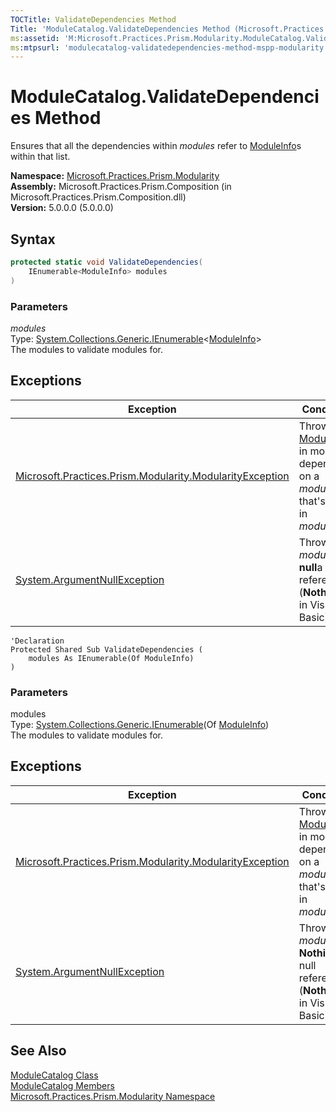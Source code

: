 ```yaml
---
TOCTitle: ValidateDependencies Method
Title: 'ModuleCatalog.ValidateDependencies Method (Microsoft.Practices.Prism.Modularity)'
ms:assetid: 'M:Microsoft.Practices.Prism.Modularity.ModuleCatalog.ValidateDependencies(System.Collections.Generic.IEnumerable{Microsoft.Practices.Prism.Modularity.ModuleInfo})'
ms:mtpsurl: 'modulecatalog-validatedependencies-method-mspp-modularity.md'
---
```


# ModuleCatalog.ValidateDependencies Method

Ensures that all the dependencies within *modules* refer to [ModuleInfo](/patterns-practices/reference/moduleinfo-class-mspp-modularity)s within that list.

**Namespace:** [Microsoft.Practices.Prism.Modularity](/patterns-practices/reference/mspp-modularity-namespace)<br/>
**Assembly:** Microsoft.Practices.Prism.Composition (in Microsoft.Practices.Prism.Composition.dll) <br/>
**Version:** 5.0.0.0 (5.0.0.0)

## Syntax
```C#
protected static void ValidateDependencies(
	IEnumerable<ModuleInfo> modules
)
```

### Parameters

*modules*   
Type: [System.Collections.Generic.IEnumerable](http://msdn2.microsoft.com/en-us/library/9eekhta0)&lt;[ModuleInfo](/patterns-practices/reference/moduleinfo-class-mspp-modularity)&gt;   
The modules to validate modules for.

## Exceptions

| Exception | Condition |
|--|--|
| [Microsoft.Practices.Prism.Modularity.ModularityException](/patterns-practices/reference/modularityexception-class-mspp-modularity) | Throws if a [ModuleInfo](/patterns-practices/reference/moduleinfo-class-mspp-modularity) in modules depends on a *module* that's not in *modules*. |
| [System.ArgumentNullException](http://msdn2.microsoft.com/en-us/library/27426hcy)                                 | Throws if *modules* is **null**a null reference (**Nothing** in Visual Basic).|


```VB
'Declaration
Protected Shared Sub ValidateDependencies ( 
	modules As IEnumerable(Of ModuleInfo)
)
```
### Parameters

modules  
Type: [System.Collections.Generic.IEnumerable](http://msdn.microsoft.com/en-us/library/9eekhta0)(Of [ModuleInfo](/patterns-practices/reference/moduleinfo-class-mspp-modularity))   
The modules to validate modules for.

## Exceptions

| Exception | Condition|
|----|----|
| [Microsoft.Practices.Prism.Modularity.ModularityException](/patterns-practices/reference/modularityexception-class-mspp-modularity) | Throws if a [ModuleInfo](/patterns-practices/reference/moduleinfo-class-mspp-modularity) in modules depends on a *module* that's not in *modules*. |
| [System.ArgumentNullException](http://msdn.microsoft.com/en-us/library/27426hcy)                                                                 | Throws if *modules* is **Nothing**a null reference (**Nothing** in Visual Basic).|                                                                           |

## See Also

[ModuleCatalog Class](/patterns-practices/reference/modulecatalog-class-mspp-modularity)<br/>
[ModuleCatalog Members](/patterns-practices/reference/modulecatalog-members-mspp-modularity)<br/>
[Microsoft.Practices.Prism.Modularity Namespace](/patterns-practices/reference/mspp-modularity-namespace)